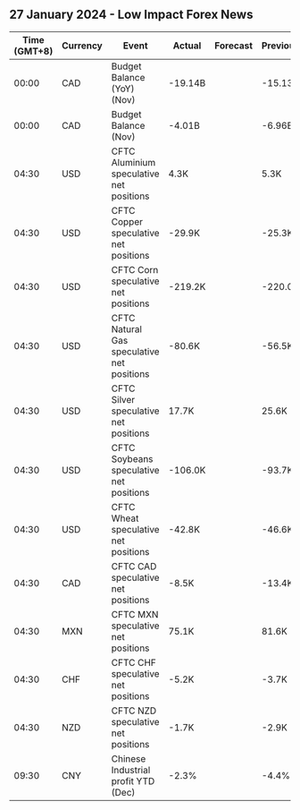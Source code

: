 ## 27 January 2024 - Low Impact Forex News

| Time (GMT+8) | Currency | Event | Actual | Forecast | Previous |
|------|----------|-------|--------|----------|----------|
| 00:00 | CAD | Budget Balance (YoY) (Nov) | -19.14B |  | -15.13B |
| 00:00 | CAD | Budget Balance (Nov) | -4.01B |  | -6.96B |
| 04:30 | USD | CFTC Aluminium speculative net positions | 4.3K |  | 5.3K |
| 04:30 | USD | CFTC Copper speculative net positions | -29.9K |  | -25.3K |
| 04:30 | USD | CFTC Corn speculative net positions | -219.2K |  | -220.0K |
| 04:30 | USD | CFTC Natural Gas speculative net positions | -80.6K |  | -56.5K |
| 04:30 | USD | CFTC Silver speculative net positions | 17.7K |  | 25.6K |
| 04:30 | USD | CFTC Soybeans speculative net positions | -106.0K |  | -93.7K |
| 04:30 | USD | CFTC Wheat speculative net positions | -42.8K |  | -46.6K |
| 04:30 | CAD | CFTC CAD speculative net positions | -8.5K |  | -13.4K |
| 04:30 | MXN | CFTC MXN speculative net positions | 75.1K |  | 81.6K |
| 04:30 | CHF | CFTC CHF speculative net positions | -5.2K |  | -3.7K |
| 04:30 | NZD | CFTC NZD speculative net positions | -1.7K |  | -2.9K |
| 09:30 | CNY | Chinese Industrial profit YTD (Dec) | -2.3% |  | -4.4% |
